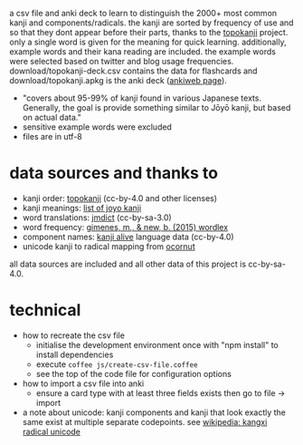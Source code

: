 a csv file and anki deck to learn to distinguish the 2000+ most common kanji and components/radicals.
the kanji are sorted by frequency of use and so that they dont appear before their parts, thanks to the [topokanji](https://github.com/scriptin/topokanji) project. only a single word is given for the meaning for quick learning. additionally, example words and their kana reading are included. the example words were selected based on twitter and blog usage frequencies.
download/topokanji-deck.csv contains the data for flashcards and download/topokanji.apkg is the anki deck ([ankiweb page](https://ankiweb.net/shared/info/211883411)).

* "covers about 95-99% of kanji found in various Japanese texts. Generally, the goal is provide something similar to Jōyō kanji, but based on actual data."
* sensitive example words were excluded
* files are in utf-8

# data sources and thanks to
* kanji order: [topokanji](https://github.com/scriptin/topokanji) (cc-by-4.0 and other licenses)
* kanji meanings: [list of joyo kanji](https://en.wikipedia.org/wiki/List_of_j%C5%8Dy%C5%8D_kanji)
* word translations: [jmdict](http://www.edrdg.org/jmdict/j_jmdict.html) (cc-by-sa-3.0)
* word frequency: [gimenes, m., & new, b. (2015) wordlex](http://www.lexique.org/?page_id=250)
* component names: [kanji alive](https://github.com/kanjialive/kanji-data-media) language data (cc-by-4.0)
* unicode kanji to radical mapping from [ocornut](https://gist.github.com/ocornut/18844be7446b63d936e4fab8fb5e6e01)

all data sources are included and all other data of this project is cc-by-sa-4.0.

# technical
* how to recreate the csv file
  * initialise the development environment once with "npm install" to install dependencies
  * execute `coffee js/create-csv-file.coffee`
  * see the top of the code file for configuration options
* how to import a csv file into anki
  * ensure a card type with at least three fields exists then go to file -> import
* a note about unicode: kanji components and kanji that look exactly the same exist at multiple separate codepoints. see [wikipedia: kangxi radical unicode](https://en.wikipedia.org/wiki/Kangxi_radical#Unicode)
